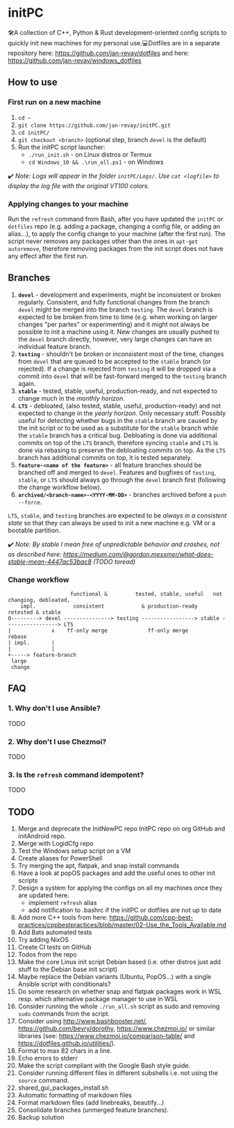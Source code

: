 # initPC

🛠A collection of C++, Python & Rust development-oriented config scripts to quickly init new machines for my personal use.💻Dotfiles are in a separate repository here: <https://github.com/jan-revay/dotfiles> and here: <https://github.com/jan-revay/windows_dotfiles>

## How to use

### First run on a new machine

1. `cd ~`
2. `git clone https://github.com/jan-revay/initPC.git`
3. `cd initPC/`
4. `git checkout <branch>` (optional step, branch `devel` is the default)
5. Run the initPC script launcher:
    * `./run_init.sh` - on Linux distros or Termux
    * `cd Windows_10 && .\run_all.ps1` - on Windows

✔️ *Note: Logs will appear in the folder `initPC/Logs/`. Use `cat <logfile>` to display the log file with the original VT100 colors.*

### Applying changes to your machine

Run the `refresh` command from Bash, after you have updated the `initPC` or `dotfiles` repo (e.g. adding a package, changing a config file, or adding an alias...), to apply the config change to your machine (after the first run). The script never removes any packages other than the ones in `apt-get autoremove`, therefore removing packages from the init script does not have any effect after the first run.

## Branches

1. **`devel`** - development and experiments, might be inconsistent or broken regularly. Consistent, and fully functional changes from the branch `devel` might be merged into the branch `testing`. The `devel` branch is expected to be broken from time to time (e.g. when working on larger changes "per partes" or experimenting) and it might not always be possible to init a machine using it. New changes are usually pushed to the `devel` branch directly, however, very large changes can have an individual feature branch.
2. **`testing`** - shouldn't be broken or inconsistent most of the time, changes from `devel` that are queued to be accepted to the `stable` branch (or rejected). If a change is rejected from `testing` it will be dropped via a commit into `devel` that will be fast-forward merged to the `testing` branch again.
3. **`stable`** - tested, stable, useful, production-ready, and not expected to change much in the _monthly horizon_.
4. **`LTS`** - debloated, (also tested, stable, useful, production-ready) and not expected to change in the _yearly horizon_. Only necessary stuff. Possibly useful for detecting whether bugs in the `stable` branch are caused by the init script or to be used as a substitute for the `stable` branch while the `stable` branch has a critical bug. Debloating is done via additional commits on top of the `LTS` branch, therefore syncing `stable` and `LTS` is done via rebasing to preserve the debloating commits on top. As the `LTS` branch has additional commits on top, it is tested separately.
5. **`feature-<name of the feature>`** - all feature branches should be branched off and merged to `devel`. Features and bugfixes of `testing`, `stable`, or `LTS` should always go through the `devel` branch first (following the change workflow below).
6. **`archived/<branch-name>-<YYYY-MM-DD>`** - branches archived before a `push --force`.

`LTS`, `stable`, and `testing` branches are expected to be _always in a consistent state_ so that they can always be used to init a new machine e.g. VM or a bootable partition.

✔️ *Note: By stable I mean free of unpredictable behavior and crashes, not as described here: <https://medium.com/@gordon.messmer/what-does-stable-mean-4447ac53bac8> (TODO toread)*

### Change workflow

```text
                    functional &         tested, stable, useful   not changing, debloated,
    impl.            consistent            & production-ready        retested & stable
O---------> devel ---------------> testing -----------------> stable -----------------> LTS
|             ∧    ff-only merge             ff-only merge                rebase
| impl.       |
|             |
+-----> feature-branch
 large
 change
```

## FAQ

### 1. Why don't I use Ansible?

TODO

### 2. Why don't I use Chezmoi?

TODO

### 3. Is the `refresh` command idempotent?

TODO

## TODO

1. Merge and deprecate the InitNewPC repo InitPC repo on org GitHub and initAndroid repo.
1. Merge with LogidCfg repo
1. Test the Windows setup script on a VM
1. Create aliases for PowerShell
1. Try merging the apt, flatpak, and snap install commands
1. Have a look at popOS packages and add the useful ones to other init scripts
1. Design a system for applying the configs on all my machines once they
   are updated here.
   - implement `refresh` alias
   - add notification to .bashrc if the initPC or dotfiles are not up to date
1. Add more C++ tools from here: <https://github.com/cpp-best-practices/cppbestpractices/blob/master/02-Use_the_Tools_Available.md>
1. Add Bats automated tests
1. Try adding NixOS
1. Create CI tests on GitHub
1. Todos from the repo
1. Make the core Linux init script Debian based (i.e. other distros just add stuff to the Debian base init script)
1. Maybe replace the Debian variants (Ubuntu, PopOS...) with a single Ansible script with conditionals?
1. Do some research on whether snap and flatpak packages work in WSL resp. which alternative package manager to use in WSL
1. Consider running the whole `./run_all.sh` script as sudo and removing `sudo` commands from the script.
1. Consider using <http://www.bashbooster.net/>, <https://github.com/bevry/dorothy>, <https://www.chezmoi.io/> or similar libraries (see: <https://www.chezmoi.io/comparison-table/> and <https://dotfiles.github.io/utilities/>).
1. Format to max 82 chars in a line.
1. Echo errors to stderr
1. Make the script compliant with the Google Bash style guide.
1. Consider running different files in different subshells i.e. not using the `source` command.
1. shared_gui_packages_install.sh
1. Automatic formatting of markdown files
1. Format markdown files (add linebreaks, beautify...)
1. Consolidate branches (unmerged feature branches).
1. Backup solution
